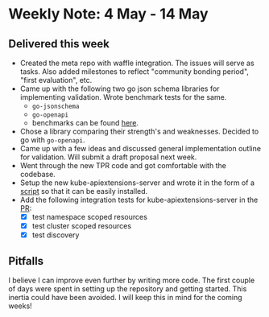 # Weekly Note: 4 May - 14 May

## Delivered this week

- Created the meta repo with waffle integration. The issues will serve as tasks. Also added milestones to reflect "community bonding period", "first evaluation", etc.
- Came up with the following two go json schema libraries for implementing validation. Wrote benchmark tests for the same.
    - `go-jsonschema`
    - `go-openapi`
    - benchmarks can be found [here](https://github.com/nikhita/gsoc-meta-k8s/issues/1).
- Chose a library comparing their strength's and weaknesses. Decided to go with `go-openapi`.
- Came up with a few ideas and discussed general implementation outline for validation. Will submit a draft proposal next week.
- Went through the new TPR code and got comfortable with the codebase.
- Setup the new kube-apiextensions-server and wrote it in the form of a [script](https://github.com/nikhita/gsoc-meta-k8s/blob/master/notes/set-kube-apiextensions-server.sh) so that it can be easily installed.
- Add the following integration tests for kube-apiextensions-server in the [PR](https://github.com/kubernetes/kubernetes/pull/45721):
    - [x] test namespace scoped resources
    - [x] test cluster scoped resources
    - [x] test discovery

## Pitfalls

I believe I can improve even further by writing more code. The first couple of days were spent in setting up the repository and getting started. This inertia could have been avoided. I will keep this in mind for the coming weeks!